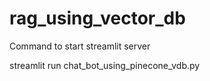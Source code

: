 # rag_using_vector_db

Command to start streamlit server

streamlit run chat_bot_using_pinecone_vdb.py
